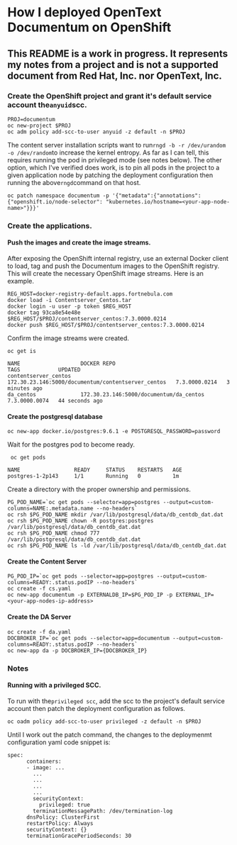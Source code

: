 # How I deployed OpenText Documentum on OpenShift 

## This README is a work in progress. It represents my notes from a project and is not a supported document from Red Hat, Inc. nor OpenText, Inc.

### Create the OpenShift project and grant it's default service account the```anyuid```scc.
```
PROJ=documentum
oc new-project $PROJ
oc adm policy add-scc-to-user anyuid -z default -n $PROJ
```

The content server installation scripts want to run```rngd -b -r /dev/urandom -o /dev/random```to increase the kernel entropy. As far as I
can tell, this requires running the pod in privileged mode (see notes below). The other option, which I've verified does work, is to pin all 
pods in the project to a given application node by patching the deployment configuration then running the above```rngd```command on that host.

```
oc patch namespace documentum -p '{"metadata":{"annotations":{"openshift.io/node-selector": "kubernetes.io/hostname=<your-app-node-name>"}}}'
```

### Create the applications.

#### Push the images and create the image streams.

After exposing the OpenShift internal registry, use an external Docker client to load, tag 
and push the Documentum images to the OpenShift registry. This will create the necessary 
OpenShift image streams. Here is an example.

```
REG_HOST=docker-registry-default.apps.fortnebula.com
docker load -i Contentserver_Centos.tar
docker login -u user -p token $REG_HOST
docker tag 93ca8e54e48e $REG_HOST/$PROJ/contentserver_centos:7.3.0000.0214
docker push $REG_HOST/$PROJ/contentserver_centos:7.3.0000.0214
```


Confirm the image streams were created.

```oc get is```
```
NAME                   DOCKER REPO                                       TAGS            UPDATED
contentserver_centos   172.30.23.146:5000/documentum/contentserver_centos   7.3.0000.0214   3 minutes ago
da_centos              172.30.23.146:5000/documentum/da_centos              7.3.0000.0074   44 seconds ago
```

#### Create the postgresql database

```oc new-app docker.io/postgres:9.6.1 -e POSTGRESQL_PASSWORD=password```

Wait for the postgres pod to become ready.

``` oc get pods```
```
NAME                 READY     STATUS    RESTARTS   AGE
postgres-1-2p143     1/1       Running   0          1m
```

Create a directory with the proper ownership and permissions.

```
PG_POD_NAME=`oc get pods --selector=app=postgres --output=custom-columns=NAME:.metadata.name --no-headers`
oc rsh $PG_POD_NAME mkdir /var/lib/postgresql/data/db_centdb_dat.dat
oc rsh $PG_POD_NAME chown -R postgres:postgres /var/lib/postgresql/data/db_centdb_dat.dat
oc rsh $PG_POD_NAME chmod 777 /var/lib/postgresql/data/db_centdb_dat.dat
oc rsh $PG_POD_NAME ls -ld /var/lib/postgresql/data/db_centdb_dat.dat
```
#### Create the Content Server

```
PG_POD_IP=`oc get pods --selector=app=postgres --output=custom-columns=READY:.status.podIP --no-headers`
oc create -f cs.yaml
oc new-app documentum -p EXTERNALDB_IP=$PG_POD_IP -p EXTERNAL_IP=<your-app-nodes-ip-address>
```

#### Create the DA Server

```
oc create -f da.yaml
DOCBROKER_IP=`oc get pods --selector=app=documentum --output=custom-columns=READY:.status.podIP --no-headers`
oc new-app da -p DOCBROKER_IP={DOCBROKER_IP}
```

### Notes

#### Running with a privileged SCC.

To run with the```privileged scc```, add the scc to the project's default service account then patch the deployment configuration as follows. 


```oc oadm policy add-scc-to-user privileged -z default -n $PROJ```

Until I work out the patch command, the changes to the deploymenmt configuration yaml code snippet is:

```
spec:
      containers:
      - image: ...
        ...
        ...
        ...
        ...
        securityContext:
          privileged: true
        terminationMessagePath: /dev/termination-log
      dnsPolicy: ClusterFirst
      restartPolicy: Always
      securityContext: {}
      terminationGracePeriodSeconds: 30
```

